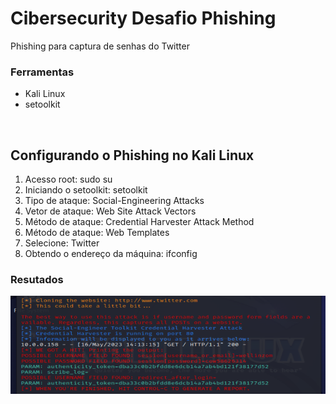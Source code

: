 # Cibersecurity Desafio Phishing
Phishing para captura de senhas do Twitter
<br>
### Ferramentas
- Kali Linux
- setoolkit 
<br>

## Configurando o Phishing no Kali Linux
1. Acesso root: sudo su
2. Iniciando o setoolkit: setoolkit
3. Tipo de ataque: Social-Engineering Attacks
4. Vetor de ataque: Web Site Attack Vectors
5. Método de ataque: Credential Harvester Attack Method 
6. Método de ataque: Web Templates
7. Selecione: Twitter
8. Obtendo o endereço da máquina: ifconfig
### Resutados

![Resutados!](https://github.com/Oclonebr/cibersecurity-desafio-phishing/blob/main/TT%20kali.png?raw=true "Resultado")
